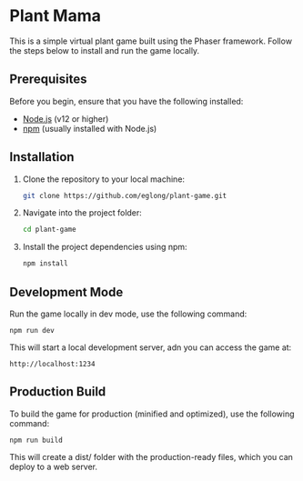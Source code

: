 # Plant Mama

This is a simple virtual plant game built using the Phaser framework. Follow the steps below to install and run the game locally.

## Prerequisites

Before you begin, ensure that you have the following installed:

- [Node.js](https://nodejs.org/en/) (v12 or higher)
- [npm](https://www.npmjs.com/get-npm) (usually installed with Node.js)

## Installation

1. Clone the repository to your local machine:

    ```sh
    git clone https://github.com/eglong/plant-game.git
    ```

2. Navigate into the project folder:

    ```sh
    cd plant-game
    ```

3. Install the project dependencies using npm:

    ```sh
    npm install
    ```

## Development Mode

Run the game locally in dev mode, use the following command:

    npm run dev

This will start a local development server, adn you can access the game at:

    http://localhost:1234

## Production Build

To build the game for production (minified and optimized), use the following command:

    npm run build

This will create a dist/ folder with the production-ready files, which you can deploy to a web server.